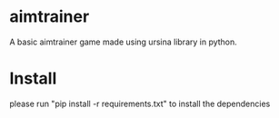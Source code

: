 # aimtrainer
A basic aimtrainer game made using ursina library in python.

# Install
please run "pip install -r requirements.txt" to install the dependencies
